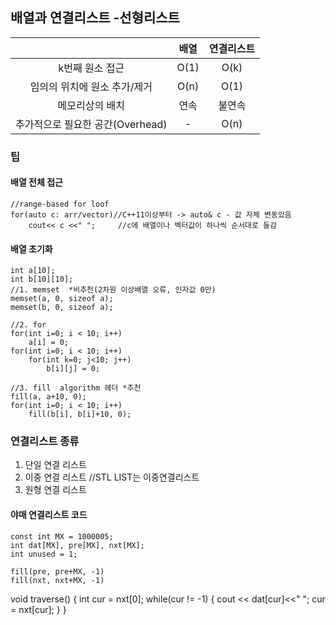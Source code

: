 ## 배열과 연결리스트 -선형리스트

||배열|연결리스트|
|:--:|:--:|:--:|
|k번째 원소 접근|O(1)|O(k)|
|임의의 위치에 원소 추가/제거|O(n)|O(1)|
|메모리상의 배치|연속|불연속|
|추가적으로 필요한 공간(Overhead)|-|O(n)|

### 팁

#### 배열 전체 접근
    //range-based for loof
    for(auto c: arr/vector)//C++11이상부터 -> auto& c - 값 자체 변동있음
        cout<< c <<" ";     //c에 배열이나 벡터값이 하나씩 순서대로 들감
    
#### 배열 초기화
    int a[10];
    int b[10][10];
    //1. memset  *비추천(2차원 이상배열 오류, 인자값 0만)
    memset(a, 0, sizeof a);
    memset(b, 0, sizeof a);

    //2. for
    for(int i=0; i < 10; i++)
        a[i] = 0;
    for(int i=0; i < 10; i++)
        for(int k=0; j<10; j++)
            b[i][j] = 0;
            
    //3. fill  algorithm 헤더 *추천
    fill(a, a+10, 0);
    for(int i=0; i < 10; i++)
        fill(b[i], b[i]+10, 0);

### 연결리스트 종류
1. 단일 연결 리스트
2. 이중 연결 리스트    //STL LIST는 이중연결리스트
3. 원형 연결 리스트

#### 야매 연결리스트 코드
    const int MX = 1000005;
    int dat[MX], pre[MX], nxt[MX];
    int unused = 1;

    fill(pre, pre+MX, -1)
    fill(nxt, nxt+MX, -1)
    
void traverse()
{
    int cur = nxt[0];
    while(cur != -1)
    {
        cout << dat[cur]<<" ";
        cur = nxt[cur];
    }
}
